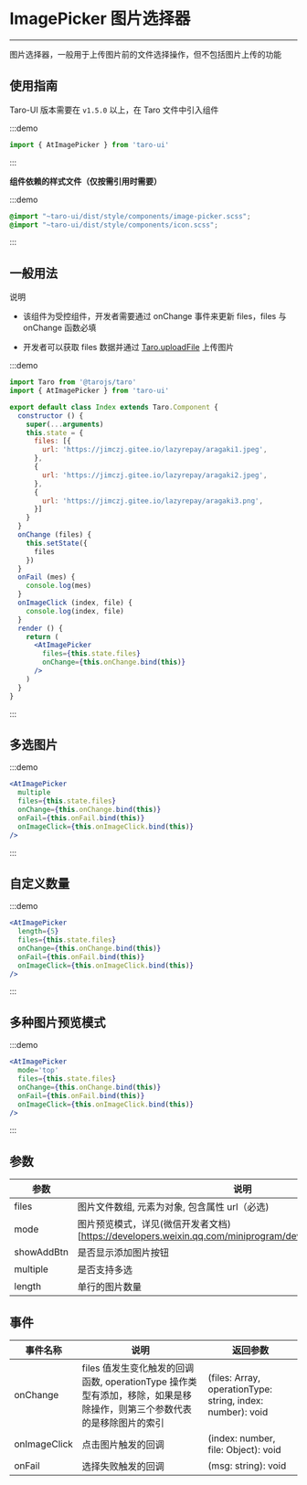 # ImagePicker 图片选择器

---
图片选择器，一般用于上传图片前的文件选择操作，但不包括图片上传的功能

## 使用指南

Taro-UI 版本需要在 `v1.5.0` 以上，在 Taro 文件中引入组件

:::demo
```js
import { AtImagePicker } from 'taro-ui'
```
:::

**组件依赖的样式文件（仅按需引用时需要）**

:::demo
```scss
@import "~taro-ui/dist/style/components/image-picker.scss";
@import "~taro-ui/dist/style/components/icon.scss";
```
:::

## 一般用法

说明

* 该组件为受控组件，开发者需要通过 onChange 事件来更新 files，files 与 onChange 函数必填

* 开发者可以获取 files 数据并通过 [Taro.uploadFile](https://developers.weixin.qq.com/miniprogram/dev/api/network/upload/wx.uploadFile.html) 上传图片

:::demo

```jsx
import Taro from '@tarojs/taro'
import { AtImagePicker } from 'taro-ui'

export default class Index extends Taro.Component {
  constructor () {
    super(...arguments)
    this.state = {
      files: [{
        url: 'https://jimczj.gitee.io/lazyrepay/aragaki1.jpeg',
      },
      {
        url: 'https://jimczj.gitee.io/lazyrepay/aragaki2.jpeg',
      },
      {
        url: 'https://jimczj.gitee.io/lazyrepay/aragaki3.png',
      }]
    }
  }
  onChange (files) {
    this.setState({
      files
    })
  }
  onFail (mes) {
    console.log(mes)
  }
  onImageClick (index, file) {
    console.log(index, file)
  }
  render () {
    return (
      <AtImagePicker
        files={this.state.files}
        onChange={this.onChange.bind(this)}
      />
    )
  }
}

```

:::

## 多选图片

:::demo

```jsx
<AtImagePicker
  multiple
  files={this.state.files}
  onChange={this.onChange.bind(this)}
  onFail={this.onFail.bind(this)}
  onImageClick={this.onImageClick.bind(this)}
/>
```

:::

## 自定义数量

:::demo

```jsx
<AtImagePicker
  length={5}
  files={this.state.files}
  onChange={this.onChange.bind(this)}
  onFail={this.onFail.bind(this)}
  onImageClick={this.onImageClick.bind(this)}
/>
```

:::

## 多种图片预览模式

:::demo

```jsx
<AtImagePicker
  mode='top'
  files={this.state.files}
  onChange={this.onChange.bind(this)}
  onFail={this.onFail.bind(this)}
  onImageClick={this.onImageClick.bind(this)}
/>
```

:::

## 参数

| 参数       | 说明       | 类型    | 可选值    | 默认值   |
| ---------- | -------- | ------- | -------- | -------- |
| files | 图片文件数组, 元素为对象, 包含属性 url（必选) | Array  | - | [] |
| mode | 图片预览模式，详见(微信开发者文档)[https://developers.weixin.qq.com/miniprogram/dev/component/image.html] | String  | ```'scaleToFill'|'aspectFit'|'aspectFill'|'widthFix'|'top'|'bottom'|'center'|'left'|'right'|'top left'|'top right'|'bottom left'|'bottom right'``` | aspectFill |
| showAddBtn | 是否显示添加图片按钮 | Boolean  | - | true |
| multiple | 是否支持多选 | Boolean  | - | false |
| length | 单行的图片数量 | Number  | - | 4 |

## 事件

| 事件名称 | 说明          | 返回参数  |
|---------- |-------------- |---------- |
| onChange | files 值发生变化触发的回调函数, operationType 操作类型有添加，移除，如果是移除操作，则第三个参数代表的是移除图片的索引 | (files: Array, operationType: string, index: number): void  |
| onImageClick | 点击图片触发的回调 | (index: number, file: Object): void |
| onFail | 选择失败触发的回调 | (msg: string): void|
